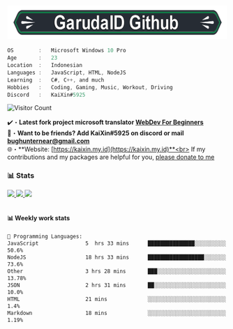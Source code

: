 <a href="https://kaixin.my.id" target="_blank"> <img src="https://github.com/GarudaID/GarudaID/blob/main/68747470733a2f2f63646e2e646973636f72646170702e636f6d2f6174746163686d656e74732f3835333334373938333633393035323331382f3835373936323839383731383732303033302f5264696d6f735f4769746875622e706e67.png" alt="GarudaID Github"/></a>
           
```csharp
OS        :   Microsoft Windows 10 Pro
Age       :   23 
Location  :   Indonesian
Languages :   JavaScript, HTML, NodeJS
Learning  :   C#, C++, and much
Hobbies   :   Coding, Gaming, Music, Workout, Driving
Discord   :   KaiXin#5925
```
![Visitor Count](https://camo.githubusercontent.com/b69e969500158d8cef615ee33731cad5633144db5a13ba089fa5f9c102146d29/68747470733a2f2f6b6f6d617265762e636f6d2f67687076632f3f757365726e616d653d76656e61787974)
<br>

✔️・**Latest fork project microsoft translator [WebDev For Beginners](https://github.com/microsoft/Web-Dev-For-Beginners/blob/main/translations/README.id.md)**<br>
📩・**Want to be friends? Add KaiXin#5925 on discord or mail [bughunternear@gmail.com](mailto:bughunternear@gmail.com)**<br>
🌐・**Website: [https://kaixin.my.id](https://kaixin.my.id)**<br>
If my contributions and my packages are helpful for you, <a href="https://www.paypal.com/paypalme/syahniarb">please donate to me</a><br>

### 📊 Stats

<a href="https://github.com/GarudaID/GarudaID">
<img src="https://github-readme-stats.vercel.app/api/top-langs/?username=GarudaID&title_color=ffffff&text_color=c9cacc&hide=html&icon_color=2bbc8a&bg_color=161b22&layout=compact&hide_border=true"/>
</a>
 <a href="https://top.gg/bot/904032472755499099">
  <img src="https://top.gg/api/widget/904032472755499099.svg"/>
</a>
 <a href="https://top.gg/bot/946985307826450433">
  <img src="https://top.gg/api/widget/946985307826450433.svg">
</a>
<br><br>

#### 📊 Weekly work stats 

```text
💬 Programming Languages: 
JavaScript               5  hrs 33 mins      ███████████████░░░░░░░░░░   50.6% 
NodeJS                   18 hrs 33 mins      ██████████████████░░░░░░░   73.6%
Other                    3 hrs 28 mins       ███░░░░░░░░░░░░░░░░░░░░░░   13.78% 
JSON                     2 hrs 31 mins       ██░░░░░░░░░░░░░░░░░░░░░░░   10.0% 
HTML                     21 mins             ░░░░░░░░░░░░░░░░░░░░░░░░░   1.4% 
Markdown                 18 mins             ░░░░░░░░░░░░░░░░░░░░░░░░░   1.19%

